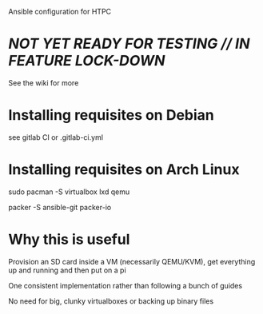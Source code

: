 Ansible configuration for HTPC

# _NOT YET READY FOR TESTING // IN FEATURE LOCK-DOWN_

See the wiki for more

# Installing requisites on Debian
see gitlab CI or .gitlab-ci.yml

# Installing requisites on Arch Linux
sudo pacman -S virtualbox lxd qemu

packer -S ansible-git packer-io

# Why this is useful
Provision an SD card inside a VM (necessarily QEMU/KVM), get everything up and running and then put on a pi

One consistent implementation rather than following a bunch of guides

No need for big, clunky virtualboxes or backing up binary files
